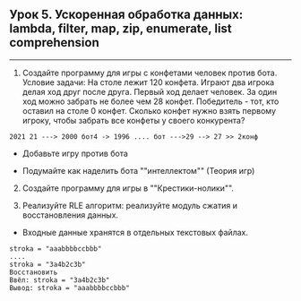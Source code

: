 ## Урок 5. Ускоренная обработка данных: lambda, filter, map, zip, enumerate, list comprehension

---

1. Создайте программу для игры с конфетами человек против бота.
   Условие задачи: На столе лежит 120 конфета. Играют два игрока делая ход друг после друга.
   Первый ход делает человек. За один ход можно забрать не более чем 28 конфет.
   Победитель - тот, кто оставил на столе 0 конфет.
   Сколько конфет нужно взять первому игроку, чтобы забрать все конфеты у своего конкурента?

```
2021 21 ---> 2000 бот4 -> 1996 .... бот --->29 --> 27 >> 2конф
```

- Добавьте игру против бота

- Подумайте как наделить бота ""интеллектом"" (Теория игр)

2. Создайте программу для игры в ""Крестики-нолики"".

3. Реализуйте RLE алгоритм: реализуйте модуль сжатия и восстановления данных.

- Входные данные хранятся в отдельных текстовых файлах.

```
stroka = "aaabbbbccbbb"
....
stroka = "3a4b2c3b"
Восстановить
Ввёл: stroka = "3a4b2c3b"
Вывод: stroka = "aaabbbbccbbb"
```
